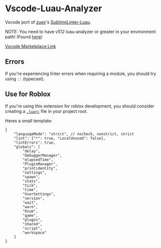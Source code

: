 # Vscode-Luau-Analyzer

Vscode port of [zuex](https://github.com/zeux)'s [SublimeLinter-Luau](https://github.com/zeux/SublimeLinter-luau).

NOTE: You need to have v512 luau-analyzer or greater in your environment path! (Found [here](https://github.com/Roblox/luau/releases/))

[Vscode Marketplace Link](https://marketplace.visualstudio.com/items?itemName=HawDevelopment.vscode-luau-analyzer)

## Errors

If you're experiencing linter errors when requiring a module, you should try using `::` (typecast).

## Use for Roblox

If you're using this extension for roblox development, you should consider creating a [`.luarc`](https://github.com/Roblox/luau/blob/master/rfcs/config-luaurc.md) file in your project root.

Heres a small template:

```json5
{
	"languageMode": "strict", // nocheck, nonstrict, strict
	"lint": {"*": true, "LocalUnused": false},
	"lintErrors": true,
	"globals": [
		"delay",
		"DebuggerManager",
		"elapsedTime",
		"PluginManager",
		"printidentity",
		"settings",
		"spawn",
		"stats",
		"tick",
		"time",
		"UserSettings",
		"version",
		"wait",
		"warn",
		"Enum",
		"game",
		"plugin",
		"shared",
		"script",
		"workspace"
	]
}
```
